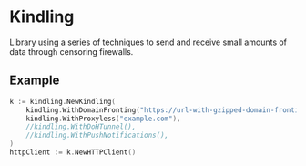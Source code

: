 # Kindling
Library using a series of techniques to send and receive small amounts of data through censoring firewalls.

## Example

```go
k := kindling.NewKindling(
    kindling.WithDomainFronting("https://url-with-gzipped-domain-fronting-config"),
    kindling.WithProxyless("example.com"),
    //kindling.WithDoHTunnel(),
    //kindling.WithPushNotifications(),
)
httpClient := k.NewHTTPClient()
```
